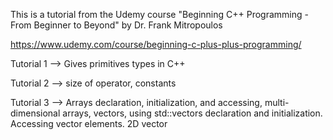 This is a tutorial from the Udemy course "Beginning C++ Programming - From Beginner to Beyond" by Dr. Frank Mitropoulos

https://www.udemy.com/course/beginning-c-plus-plus-programming/

Tutorial 1 --> Gives primitives types in C++ 

Tutorial 2 --> size of operator, constants 

Tutorial 3 --> Arrays declaration, initialization, and accessing, multi-dimensional arrays, vectors, using std::vectors declaration and initialization. Accessing vector elements. 2D vector